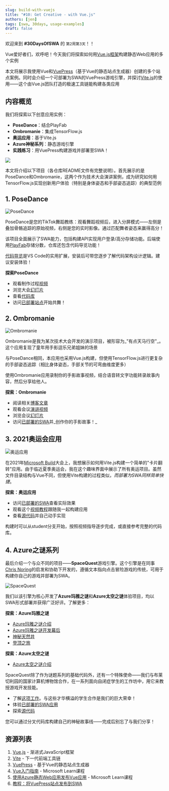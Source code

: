 ```yaml
---
slug: build-with-vuejs
title: "#10: Get Creative - with Vue.js"
authors: [jen]
tags: [swa, 30days, usage-examples]
draft: false 
---
```


欢迎来到 **#30DaysOfSWA** 的 `第2周第3天`！！

Vue爱好者们，欢呼吧！今天我们将探索如何用[Vue.js框架](https://vuejs.org/)构建静态Web应用的多个实例

本文将展示我使用Vue和[VuePress](https://vuepress.vuejs.org/)（基于Vue的静态站点生成器）创建的多个站点案例。同时会介绍一个可部署为SWA的VuePress游戏引擎，并探讨[Vite.js](https://vitejs.dev/)的使用——这个由Vue.js团队打造的极速工具链能构建各类应用

## 内容概览

我们将探索以下创意应用实例：

* **PoseDance**：结合PlayFab
 * **Ombromanie**：集成TensorFlow.js
 * **奥运应用**：基于Vite.js
 * **Azure神秘系列**：静态游戏引擎
 * **实践练习**：用VuePress构建游戏并部署至SWA！

![](../static/img/series/10-banner.png)

本文将介绍以下项目（各仓库README文件有完整说明）。首先展示的是PoseDance和Ombromanie，这两个作为技术大会演讲案例，成为研究如何用TensorFlow.js实现创新用户体验（特别是身体姿态和手部姿态追踪）的典型范例

## 1. PoseDance

![PoseDance](../static/img/series/10-posedance.png)

PoseDance是您的TikTok舞蹈教练：观看舞蹈视频后，进入分屏模式——左侧是叠加骨骼追踪的原始视频，右侧是您的实时影像。通过匹配舞者姿态来赢得高分！

该项目全面展示了SWA能力，包括构建API实现用户登录/高分存储功能。后端使用[PlayFab](https://playfab.com/)存储分数，仓库还包含代码导览功能！

[代码导览](https://marketplace.visualstudio.com/items?itemName=vsls-contrib.codetour)是VS Code的实用扩展，安装后可带您逐步了解代码架构设计逻辑。建议安装体验！

**探索PoseDance**

* 观看制作过程[视频](https://www.dropbox.com/s/ccog8uz0tzk10mv/posedance.mp4?dl=0)
 * 浏览大会[幻灯片](https://github.com/jlooper/posedance/blob/master/posedance.pptx)
 * 查看[代码库](https://github.com/jlooper/posedance)
 * 访问[已部署站点](https://wonderful-ocean-007be220f.1.azurestaticapps.net/)开始共舞！

## 2. Ombromanie

![Ombromanie](../static/img/series/10-ombromanie.png)

Ombromanie是我为某次技术大会开发的演示项目，被形容为_"有点天马行空"_。这个应用复现了童年用手影逗乐兄弟姐妹的场景

与PoseDance相同，本应用也采用Vue.js构建，但使用TensorFlow.js进行更复杂的手部姿态追踪（相比身体姿态，手部关节的可弯曲维度更多）

使用Ombromanie应用录制你的手影故事视频，结合语音转文字功能转录故事内容，然后分享给他人。

**探索：Ombromanie**

* 阅读相关[博客文章](https://dev.to/azure/ombromanie-creating-hand-shadow-stories-with-azure-speech-and-tensorflow-js-handposes-3cln)
 * 观看会议[演讲视频](https://www.youtube.com/watch?v=8Aow0rkp1Lw&ab_channel=MTGFrance)
 * 浏览会议[幻灯片](https://github.com/jlooper/ombromanie/blob/main/ombromanie.pptx)
 * 访问[已部署的SWA](https://brave-river-00627910f.1.azurestaticapps.net/)并_创作你的手影故事！_

## 3. 2021奥运会应用

![奥运应用](../static/img/series/10-olympic.png)

在2021年[Microsoft Build](https://mybuild.microsoft.com/)大会上，我想展示如何用Vite.js构建一个简单的"卡片翻转"应用。由于临近夏季奥运会，我在这个趣味界面中展示了所有奥运项目。虽然文件目录结构与Vue不同，但使用Vite构建的过程类似，_而部署为SWA同样简单快捷_。

**探索：奥运应用**

* 访问[已部署的SWA](https://kind-mushroom-0f7f4200f.1.azurestaticapps.net/)查看实际效果
 * 观看这个[视频教程](https://www.youtube.com/watch?v=Xpl-KukvEmM&ab_channel=MicrosoftDeveloper)跟随我一起构建应用
 * 查看[源代码](https://github.com/jlooper/olympic-app)并自己动手实现

构建时可以从student分支开始，按照视频指导逐步完成，或直接参考完整的代码库。

## 4. Azure之谜系列

最后介绍一个与众不同的项目——**SpaceQuest**游戏引擎。这个引擎是在同事[Chris Noring](https://github.com/softchris)的启发和协助下开发的，遵循文本指向点击冒险游戏的传统，可用于构建你自己的游戏并部署为SWA。

![SpaceQuest](../static/img/series/10-spacequest.png)

我们以该引擎为核心开发了**Azure玛雅之谜**和**Azure太空之谜**体验项目，均以SWA形式部署并获得广泛好评。了解更多：

**探索：Azure玛雅之谜**

* [Azure玛雅之谜介绍](https://dev.to/azure/unraveling-the-azure-maya-mystery-and-building-a-world-4pp2)
 * [Azure玛雅之谜开发幕后](https://dev.to/azure/azure-maya-mystery-the-inner-workings-of-a-static-web-app-hkp)
 * [神秘天然井](https://dev.to/azure/azure-maya-mystery-part-ii-the-mysterious-cenote-3j57)
 * [登顶之旅](https://dev.to/azure/azure-maya-mystery-part-iii-ascent-to-the-summit-41hi)

**探索：Azure太空之谜**

* [Azure太空之谜介绍](https://dev.to/azure/blast-off-with-azure-advocates-presenting-the-azure-space-mystery-mdd)

SpaceQuest除了作为谜题系列的基础代码外，还有一个特殊使命——我们与布莱切利园的国家计算机博物馆合作，在一系列面向自闭症学生的工作坊中，用它来教授游戏开发技能。

* 了解[这项工作](https://dev.to/azure/making-games-with-autistic-students-a-partnership-between-the-national-museum-of-computing-track-org-and-azure-advocates-3c1e)。与这些才华横溢的学生合作是我们的巨大荣幸！
 * 体验[已部署的SWA应用](https://zealous-mushroom-04674420f.1.azurestaticapps.net/)
 * 探索[源代码](https://github.com/jlooper/static-game-engine)

您可以通过分叉代码库构建自己的神秘故事线——完成后别忘了与我们分享！

## 资源列表

1. [Vue.js](https://vuejs.org/) - 渐进式JavaScript框架  
2. [Vite](https://vitejs.dev/) - 下一代前端工具链  
3. [VuePress](https://vuepress.vuejs.org) - 基于Vue的静态站点生成器  
4. [Vue入门指南](https://docs.microsoft.com/en-us/learn/modules/vue-get-started/) - Microsoft Learn课程  
5. [使用Azure静态Web应用发布Vue应用](https://docs.microsoft.com/en-us/learn/modules/publish-app-service-static-web-app-api/) - Microsoft Learn课程  
6. [教程：将VuePress站点发布到SWA](https://docs.microsoft.com/en-us/azure/static-web-apps/publish-vuepress)